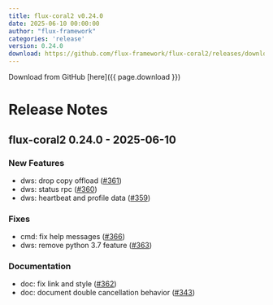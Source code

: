 ```yaml
---
title: flux-coral2 v0.24.0
date: 2025-06-10 00:00:00
author: "flux-framework"
categories: 'release'
version: 0.24.0
download: https://github.com/flux-framework/flux-coral2/releases/download/v0.24.0/flux-coral2-0.24.0.tar.gz
---
```


Download from GitHub [here]({{ page.download }})

# Release Notes

flux-coral2 0.24.0 - 2025-06-10
-------------------------------

### New Features
 * dws: drop copy offload ([#361](https://github.com/flux-framework/flux-coral2/issues/361))
 * dws: status rpc ([#360](https://github.com/flux-framework/flux-coral2/issues/360))
 * dws: heartbeat and profile data ([#359](https://github.com/flux-framework/flux-coral2/issues/359))

### Fixes
 * cmd: fix help messages ([#366](https://github.com/flux-framework/flux-coral2/issues/366))
 * dws: remove python 3.7 feature ([#363](https://github.com/flux-framework/flux-coral2/issues/363))

### Documentation
 * doc: fix link and style ([#362](https://github.com/flux-framework/flux-coral2/issues/362))
 * doc: document double cancellation behavior ([#343](https://github.com/flux-framework/flux-coral2/issues/343))

